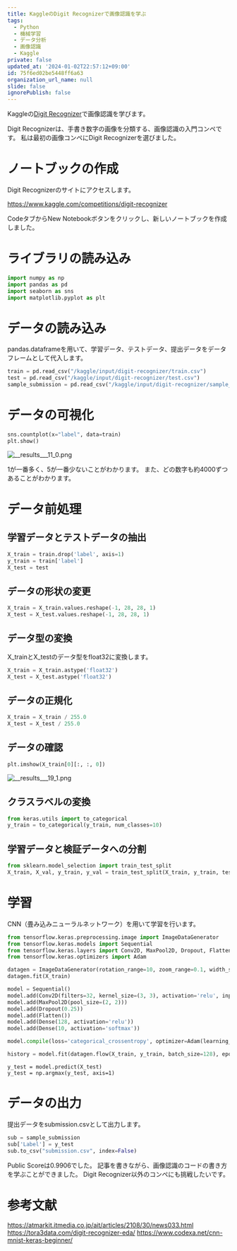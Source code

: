```yaml
---
title: KaggleのDigit Recognizerで画像認識を学ぶ
tags:
  - Python
  - 機械学習
  - データ分析
  - 画像認識
  - Kaggle
private: false
updated_at: '2024-01-02T22:57:12+09:00'
id: 75f6ed02be5448ff6a63
organization_url_name: null
slide: false
ignorePublish: false
---
```

Kaggleの[Digit Recognizer](https://www.kaggle.com/competitions/digit-recognizer)で画像認識を学びます。

Digit Recognizerは、手書き数字の画像を分類する、画像認識の入門コンペです。
私は最初の画像コンペにDigit Recognizerを選びました。

# ノートブックの作成
Digit Recognizerのサイトにアクセスします。

https://www.kaggle.com/competitions/digit-recognizer

CodeタブからNew Notebookボタンをクリックし、新しいノートブックを作成しました。

# ライブラリの読み込み
```Python
import numpy as np
import pandas as pd
import seaborn as sns
import matplotlib.pyplot as plt
```

# データの読み込み
pandas.dataframeを用いて、学習データ、テストデータ、提出データをデータフレームとして代入します。
```Python
train = pd.read_csv("/kaggle/input/digit-recognizer/train.csv")
test = pd.read_csv("/kaggle/input/digit-recognizer/test.csv")
sample_submission = pd.read_csv("/kaggle/input/digit-recognizer/sample_submission.csv")
```

# データの可視化
```Python
sns.countplot(x="label", data=train)
plt.show()
```
![__results___11_0.png](https://qiita-image-store.s3.ap-northeast-1.amazonaws.com/0/3569835/a1010ca0-b50c-3597-4e21-44783b706b66.png)

1が一番多く、5が一番少ないことがわかります。
また、どの数字も約4000ずつあることがわかります。

# データ前処理
## 学習データとテストデータの抽出
```Python
X_train = train.drop('label', axis=1)
y_train = train['label']
X_test = test
```

## データの形状の変更
```Python
X_train = X_train.values.reshape(-1, 28, 28, 1)
X_test = X_test.values.reshape(-1, 28, 28, 1)
```

## データ型の変換
X_trainとX_testのデータ型をfloat32に変換します。
```Python
X_train = X_train.astype('float32')
X_test = X_test.astype('float32')
```

## データの正規化
```Python
X_train = X_train / 255.0
X_test = X_test / 255.0
```

## データの確認
```Python
plt.imshow(X_train[0][:, :, 0])
```
![__results___19_1.png](https://qiita-image-store.s3.ap-northeast-1.amazonaws.com/0/3569835/011cab3f-f694-96a7-ddcb-4704b0998f00.png)

## クラスラベルの変換
```Python
from keras.utils import to_categorical
y_train = to_categorical(y_train, num_classes=10)
```

## 学習データと検証データへの分割
```Python
from sklearn.model_selection import train_test_split
X_train, X_val, y_train, y_val = train_test_split(X_train, y_train, test_size=0.1, random_state=0)
```

# 学習
CNN（畳み込みニューラルネットワーク）を用いて学習を行います。
```Python
from tensorflow.keras.preprocessing.image import ImageDataGenerator
from tensorflow.keras.models import Sequential
from tensorflow.keras.layers import Conv2D, MaxPool2D, Dropout, Flatten, Dense
from tensorflow.keras.optimizers import Adam

datagen = ImageDataGenerator(rotation_range=10, zoom_range=0.1, width_shift_range=0.1, height_shift_range=0.1)
datagen.fit(X_train)

model = Sequential()
model.add(Conv2D(filters=32, kernel_size=(3, 3), activation='relu', input_shape=(28, 28, 1)))
model.add(MaxPool2D(pool_size=(2, 2)))
model.add(Dropout(0.25))
model.add(Flatten())
model.add(Dense(128, activation='relu'))
model.add(Dense(10, activation='softmax'))

model.compile(loss='categorical_crossentropy', optimizer=Adam(learning_rate=0.001), metrics=['accuracy'])

history = model.fit(datagen.flow(X_train, y_train, batch_size=128), epochs=30, validation_data=(X_val, y_val))
```
```
y_test = model.predict(X_test)
y_test = np.argmax(y_test, axis=1)
```

# データの出力
提出データをsubmission.csvとして出力します。
```Python
sub = sample_submission
sub['Label'] = y_test
sub.to_csv("submission.csv", index=False)
```

Public Scoreは0.9906でした。
記事を書きながら、画像認識のコードの書き方を学ぶことができました。
Digit Recognizer以外のコンペにも挑戦したいです。

# 参考文献
https://atmarkit.itmedia.co.jp/ait/articles/2108/30/news033.html
https://tora3data.com/digit-recognizer-eda/
https://www.codexa.net/cnn-mnist-keras-beginner/
